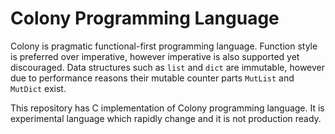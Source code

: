 # Colony Programming Language

Colony is pragmatic functional-first programming language. Function style is preferred over imperative, however imperative is also supported yet discouraged. Data structures such as `list` and `dict` are immutable, however due to performance reasons their mutable counter parts `MutList` and `MutDict` exist.

This repository has C implementation of Colony programming language. It is experimental language which rapidly change and it is not production ready.
